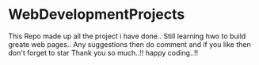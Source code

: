 # WebDevelopmentProjects
This Repo made up all the project i have done.. Still learning hwo to build greate web pages.. Any suggestions then do comment and if you like then don't forget to star Thank you so much..!! happy coding..!!
